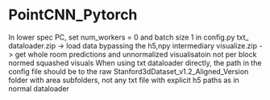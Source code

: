 # PointCNN_Pytorch
In lower spec PC, set num_workers = 0 and batch size 1 in config.py
txt_ dataloader.zip -> load data bypassing the h5,npy intermediary
visualize.zip -> get whole room predictions and unnormalized visualisatoin not per block normed squashed visuals
When using txt dataloader directly, the path in the config file should be to the raw Stanford3dDataset_v1.2_Aligned_Version folder with area subfolders, not any txt file with explicit h5 paths as in normal dataloader
